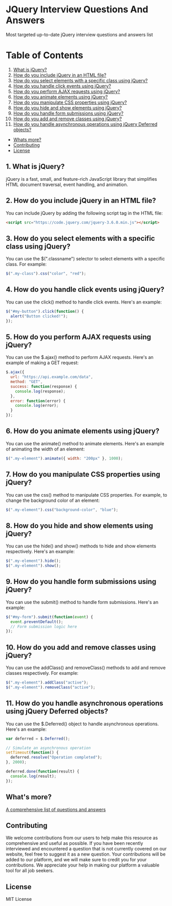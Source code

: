 # JQuery Interview Questions And Answers

Most targeted up-to-date jQuery interview questions and answers list

# Table of Contents

1. [What is jQuery?](#1-what-is-jquery)
2. [How do you include jQuery in an HTML file?](#2-how-do-you-include-jquery-in-an-html-file)
3. [How do you select elements with a specific class using jQuery?](#3-how-do-you-select-elements-with-a-specific-class-using-jquery)
4. [How do you handle click events using jQuery?](#4-how-do-you-handle-click-events-using-jquery)
5. [How do you perform AJAX requests using jQuery?](#5-how-do-you-perform-ajax-requests-using-jquery)
6. [How do you animate elements using jQuery?](#6-how-do-you-animate-elements-using-jquery)
7. [How do you manipulate CSS properties using jQuery?](#7-how-do-you-manipulate-css-properties-using-jquery)
8. [How do you hide and show elements using jQuery?](#8-how-do-you-hide-and-show-elements-using-jquery)
9. [How do you handle form submissions using jQuery?](#9-how-do-you-handle-form-submissions-using-jquery)
10. [How do you add and remove classes using jQuery?](#10-how-do-you-add-and-remove-classes-using-jquery)
11. [How do you handle asynchronous operations using jQuery Deferred objects?](#11-how-do-you-handle-asynchronous-operations-using-jquery-deferred-objects)
- [Whats more?](#whats-more)
- [Contributing](#contributing)
- [License](#license)

## 1. What is jQuery?

jQuery is a fast, small, and feature-rich JavaScript library that simplifies HTML document traversal, event handling, and animation.

## 2. How do you include jQuery in an HTML file?

You can include jQuery by adding the following script tag in the HTML file:

```html
<script src="https://code.jquery.com/jquery-3.6.0.min.js"></script>
```

## 3. How do you select elements with a specific class using jQuery?

You can use the $(".classname") selector to select elements with a specific class. For example:

```javascript
$(".my-class").css("color", "red");
```

## 4. How do you handle click events using jQuery?

You can use the click() method to handle click events. Here's an example:

```javascript
$("#my-button").click(function() {
  alert("Button clicked!");
});
```

## 5. How do you perform AJAX requests using jQuery?

You can use the $.ajax() method to perform AJAX requests. Here's an example of making a GET request:

```javascript
$.ajax({
  url: "https://api.example.com/data",
  method: "GET",
  success: function(response) {
    console.log(response);
  },
  error: function(error) {
    console.log(error);
  }
});
```

## 6. How do you animate elements using jQuery?

You can use the animate() method to animate elements. Here's an example of animating the width of an element:

```javascript
$(".my-element").animate({ width: "200px" }, 1000);
```

## 7. How do you manipulate CSS properties using jQuery?

You can use the css() method to manipulate CSS properties. For example, to change the background color of an element:

```javascript
$(".my-element").css("background-color", "blue");
```

## 8. How do you hide and show elements using jQuery?

You can use the hide() and show() methods to hide and show elements respectively. Here's an example:

```javascript
$(".my-element").hide();
$(".my-element").show();
```

## 9. How do you handle form submissions using jQuery?

You can use the submit() method to handle form submissions. Here's an example:

```javascript
$("#my-form").submit(function(event) {
  event.preventDefault();
  // Form submission logic here
});
```

## 10. How do you add and remove classes using jQuery?

You can use the addClass() and removeClass() methods to add and remove classes respectively. For example:

```javascript
$(".my-element").addClass("active");
$(".my-element").removeClass("active");
```

## 11. How do you handle asynchronous operations using jQuery Deferred objects?

You can use the $.Deferred() object to handle asynchronous operations. Here's an example:

```javascript
var deferred = $.Deferred();

// Simulate an asynchronous operation
setTimeout(function() {
  deferred.resolve("Operation completed");
}, 2000);

deferred.done(function(result) {
  console.log(result);
});
```

## What's more?
<a href="https://interviewplus.ai/developers-and-programmers/jquery/questions">A comprehensive list of questions and answers</a>

## Contributing
We welcome contributions from our users to help make this resource as comprehensive and useful as possible. If you have been recently interviewed and encountered a question that is not currently covered on our website, feel free to suggest it as a new question. Your contributions will be added to our platform, and we will make sure to credit you for your contributions. We appreciate your help in making our platform a valuable tool for all job seekers.

## License
MIT License
